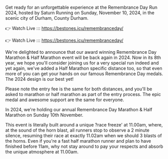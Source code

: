 Get ready for an unforgettable experience at the Remembrance Day Run 2024, hosted by Saturn Running on Sunday, November 10, 2024, in the scenic city of Durham, County Durham.

👉 Watch Live ::: https://bestones.icu/remembranceday/

👉 Watch Live ::: https://bestones.icu/remembranceday/

We're delighted to announce that our award winning Remembrance Day Marathon & Half Marathon event will be back again in 2024. Now in its 8th year, we hope you'll consider joining us for a very special run indeed and yet again, we've added a Half Marathon specific distance too, so that even more of you can get your hands on our famous Remembrance Day medals. The 2024 design is our best yet! 

Please note the entry fee is the same for both distances, and you'll be asked to marathon or half marathon as part of the entry process. The epic medal and awesome support are the same for everyone. 

In 2024, we're holding our annual Remembrance Day Marathon & Half Marathon on Sunday 10th November. 

This event is literally built around a unique ?race freeze' at 11.00am, where, at the sound of the horn blast, all runners stop to observe a 2 minute silence, resuming their race at exactly 11.02am when we should 3 blasts of the horns. Even if you're a fast half marathon runner and plan to have finished before 11am, why not stay around to pay your respects and absorb the unique atmosphere at 11.00am. 
